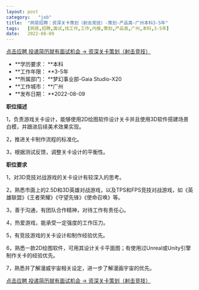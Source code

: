 ```yaml
---
layout:	post
category:	"job"
title:	"网易招聘：资深关卡策划（射击竞技）-策划-产品类-广州本科3-5年"
tags:	[网易,招聘,面试,找工作,工作,内推,策划,产品类,广州,本科,3-5年]
date:	2022-08-09
---
```


[点击应聘 投递简历就有面试机会 ->  资深关卡策划（射击竞技）](http://mobile.bole.netease.com/bole/boleDetail?id=27045&employeeId=346f03c3cda5f04c&key=all)



- **学历要求： **本科
- **工作年限： **3-5年
- **所属部门： **梦幻事业部-Gaia Studio-X20
- **工作城市： **广州
- **发布日期： **2022-08-09



**职位描述**

1，负责游戏关卡设计，能够使用2D绘图软件设计关卡并且使用3D软件搭建场景白模，并跟进后续美术效果实现。

2，推进关卡制作流程的标准化。

3，根据测试反馈，调整关卡设计的平衡性。



**职位要求**

1，对3D竞技对战游戏的关卡设计有较深入的思考。

2，熟悉市面上的2.5D和3D英雄对战游戏，以及TPS和FPS竞技对战游戏，如《英雄联盟》《王者荣耀》《守望先锋》《使命召唤》等。

3，善于沟通，有团队合作精神，对待工作有责任心。 

4，热爱游戏，能承受一定强度的工作压力。

5，有竞技游戏的关卡设计和制作经验优先。

6，熟悉一款2D绘图软件，可用其设计关卡平面图；有使用过Unreal或Unity引擎制作关卡的经验优先。

7，熟悉并了解漫威宇宙相关设定，进一步了解漫画宇宙的优先。



[点击应聘 投递简历就有面试机会 ->  资深关卡策划（射击竞技）](http://mobile.bole.netease.com/bole/boleDetail?id=27045&employeeId=346f03c3cda5f04c&key=all)